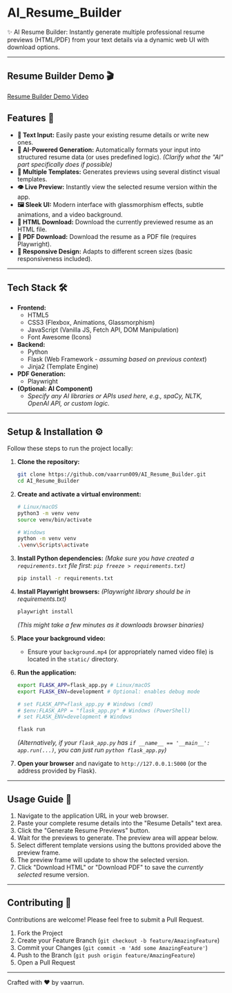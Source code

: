 # AI_Resume_Builder
✨ AI Resume Builder: Instantly generate multiple professional resume previews (HTML/PDF) from your text details via a dynamic web UI with download options.

---

## Resume Builder Demo 🎬

[Resume Builder Demo Video](https://github.com/vaarrun009/AI_Resume_Builder/blob/main/Resume_Builder_Demo.mp4)

## Features 🚀

* **📝 Text Input:** Easily paste your existing resume details or write new ones.
* **🤖 AI-Powered Generation:** Automatically formats your input into structured resume data (or uses predefined logic). *(Clarify what the "AI" part specifically does if possible)*
* **🎨 Multiple Templates:** Generates previews using several distinct visual templates.
* **👁️ Live Preview:** Instantly view the selected resume version within the app.
* **🖼️ Sleek UI:** Modern interface with glassmorphism effects, subtle animations, and a video background.
* **📄 HTML Download:** Download the currently previewed resume as an HTML file.
* **📜 PDF Download:** Download the resume as a PDF file (requires Playwright).
* **🔄 Responsive Design:** Adapts to different screen sizes (basic responsiveness included).

---

## Tech Stack 🛠️

* **Frontend:**
    * HTML5
    * CSS3 (Flexbox, Animations, Glassmorphism)
    * JavaScript (Vanilla JS, Fetch API, DOM Manipulation)
    * Font Awesome (Icons)
* **Backend:**
    * Python
    * Flask (Web Framework - *assuming based on previous context*)
    * Jinja2 (Template Engine)
* **PDF Generation:**
    * Playwright
* **(Optional: AI Component)**
    * *Specify any AI libraries or APIs used here, e.g., spaCy, NLTK, OpenAI API, or custom logic.*

---

## Setup & Installation ⚙️

Follow these steps to run the project locally:

1.  **Clone the repository:**
    ```bash
    git clone https://github.com/vaarrun009/AI_Resume_Builder.git
    cd AI_Resume_Builder
    ```

2.  **Create and activate a virtual environment:**
    ```bash
    # Linux/macOS
    python3 -m venv venv
    source venv/bin/activate

    # Windows
    python -m venv venv
    .\venv\Scripts\activate
    ```

3.  **Install Python dependencies:**
    *(Make sure you have created a `requirements.txt` file first: `pip freeze > requirements.txt`)*
    ```bash
    pip install -r requirements.txt
    ```

4.  **Install Playwright browsers:**
    *(Playwright library should be in requirements.txt)*
    ```bash
    playwright install
    ```
    *(This might take a few minutes as it downloads browser binaries)*

5.  **Place your background video:**
    * Ensure your `background.mp4` (or appropriately named video file) is located in the `static/` directory.

6.  **Run the application:**
    ```bash
    export FLASK_APP=flask_app.py # Linux/macOS
    export FLASK_ENV=development # Optional: enables debug mode

    # set FLASK_APP=flask_app.py # Windows (cmd)
    # $env:FLASK_APP = "flask_app.py" # Windows (PowerShell)
    # set FLASK_ENV=development # Windows

    flask run
    ```
    *(Alternatively, if your `flask_app.py` has `if __name__ == '__main__': app.run(...)`, you can just run `python flask_app.py`)*

7.  **Open your browser** and navigate to `http://127.0.0.1:5000` (or the address provided by Flask).

---

## Usage Guide 📖

1.  Navigate to the application URL in your web browser.
2.  Paste your complete resume details into the "Resume Details" text area.
3.  Click the "Generate Resume Previews" button.
4.  Wait for the previews to generate. The preview area will appear below.
5.  Select different template versions using the buttons provided above the preview frame.
6.  The preview frame will update to show the selected version.
7.  Click "Download HTML" or "Download PDF" to save the *currently selected* resume version.

---

## Contributing 🤝

Contributions are welcome! Please feel free to submit a Pull Request.

1.  Fork the Project
2.  Create your Feature Branch (`git checkout -b feature/AmazingFeature`)
3.  Commit your Changes (`git commit -m 'Add some AmazingFeature'`)
4.  Push to the Branch (`git push origin feature/AmazingFeature`)
5.  Open a Pull Request

---
Crafted with ❤️ by vaarrun.
